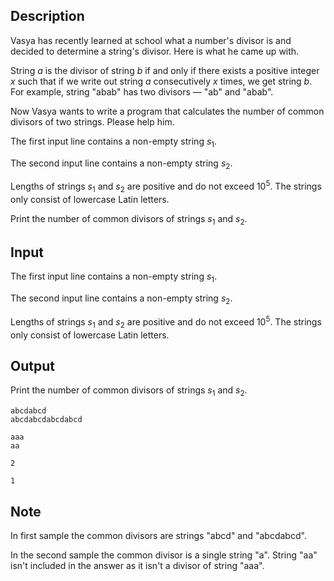## Description

<div><p>Vasya has recently learned at school what a number's divisor is and decided to determine a string's divisor. Here is what he came up with.</p><p>String <span class="tex-span"><i>a</i></span> is the divisor of string <span class="tex-span"><i>b</i></span> if and only if there exists a positive integer <span class="tex-span"><i>x</i></span> such that if we write out string <span class="tex-span"><i>a</i></span> consecutively <span class="tex-span"><i>x</i></span> times, we get string <span class="tex-span"><i>b</i></span>. For example, string "<span class="tex-font-style-tt">abab</span>" has two divisors — "<span class="tex-font-style-tt">ab</span>" and "<span class="tex-font-style-tt">abab</span>".</p><p>Now Vasya wants to write a program that calculates the number of common divisors of two strings. Please help him.</p></div><div class="input-specification"><p>The first input line contains a non-empty string <span class="tex-span"><i>s</i><sub class="lower-index">1</sub></span>.</p><p>The second input line contains a non-empty string <span class="tex-span"><i>s</i><sub class="lower-index">2</sub></span>.</p><p>Lengths of strings <span class="tex-span"><i>s</i><sub class="lower-index">1</sub></span> and <span class="tex-span"><i>s</i><sub class="lower-index">2</sub></span> are positive and do not exceed <span class="tex-span">10<sup class="upper-index">5</sup></span>. The strings only consist of lowercase Latin letters.</p></div><div class="output-specification"><p>Print the number of common divisors of strings <span class="tex-span"><i>s</i><sub class="lower-index">1</sub></span> and <span class="tex-span"><i>s</i><sub class="lower-index">2</sub></span>. </p></div>

## Input

<p>The first input line contains a non-empty string <span class="tex-span"><i>s</i><sub class="lower-index">1</sub></span>.</p><p>The second input line contains a non-empty string <span class="tex-span"><i>s</i><sub class="lower-index">2</sub></span>.</p><p>Lengths of strings <span class="tex-span"><i>s</i><sub class="lower-index">1</sub></span> and <span class="tex-span"><i>s</i><sub class="lower-index">2</sub></span> are positive and do not exceed <span class="tex-span">10<sup class="upper-index">5</sup></span>. The strings only consist of lowercase Latin letters.</p>

## Output

<p>Print the number of common divisors of strings <span class="tex-span"><i>s</i><sub class="lower-index">1</sub></span> and <span class="tex-span"><i>s</i><sub class="lower-index">2</sub></span>. </p>





```input1
abcdabcd
abcdabcdabcdabcd

```




```input2
aaa
aa

```




```output1
2

```




```output2
1

```



## Note

<p>In first sample the common divisors are strings "<span class="tex-font-style-tt">abcd</span>" and "<span class="tex-font-style-tt">abcdabcd</span>".</p><p>In the second sample the common divisor is a single string "<span class="tex-font-style-tt">a</span>". String "<span class="tex-font-style-tt">aa</span>" isn't included in the answer as it isn't a divisor of string "<span class="tex-font-style-tt">aaa</span>".</p>
